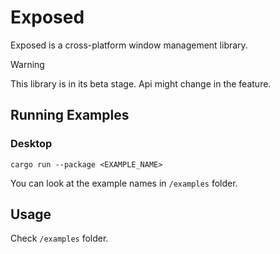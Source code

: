 # Exposed

Exposed is a cross-platform window management library.

> [!WARNING]
> This library is in its beta stage. Api might change in the feature.

## Running Examples

### Desktop

```
cargo run --package <EXAMPLE_NAME>
```

You can look at the example names in `/examples` folder.


## Usage 

Check `/examples` folder.